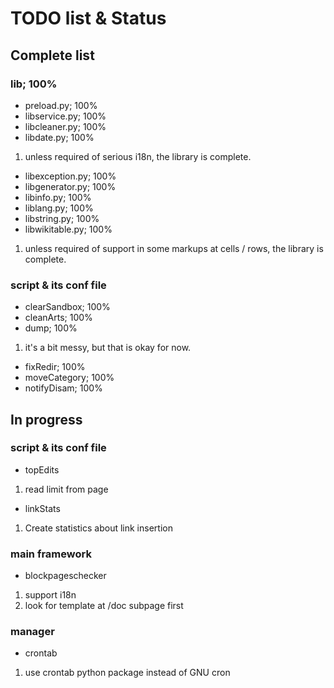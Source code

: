 # TODO list & Status
## Complete list
### lib; 100%
+ preload.py; 100%
+ libservice.py; 100%
+ libcleaner.py; 100%
+ libdate.py; 100%
 1. unless required of serious i18n, the library is complete.
+ libexception.py; 100%
+ libgenerator.py; 100%
+ libinfo.py; 100%
+ liblang.py; 100%
+ libstring.py; 100%
+ libwikitable.py; 100%
 1. unless required of support in some markups at cells / rows,
    the library is complete.

### script & its conf file
+ clearSandbox; 100%
+ cleanArts; 100%
+ dump; 100%
 1. it's a bit messy, but that is okay for now.
+ fixRedir; 100%
+ moveCategory; 100%
+ notifyDisam; 100%

## In progress
### script & its conf file
+ topEdits
 1. read limit from page
+ linkStats
 1. Create statistics about link insertion
### main framework
+ blockpageschecker
 1. support i18n
 1. look for template at /doc subpage first
### manager
+ crontab
 1. use crontab python package instead of GNU cron
